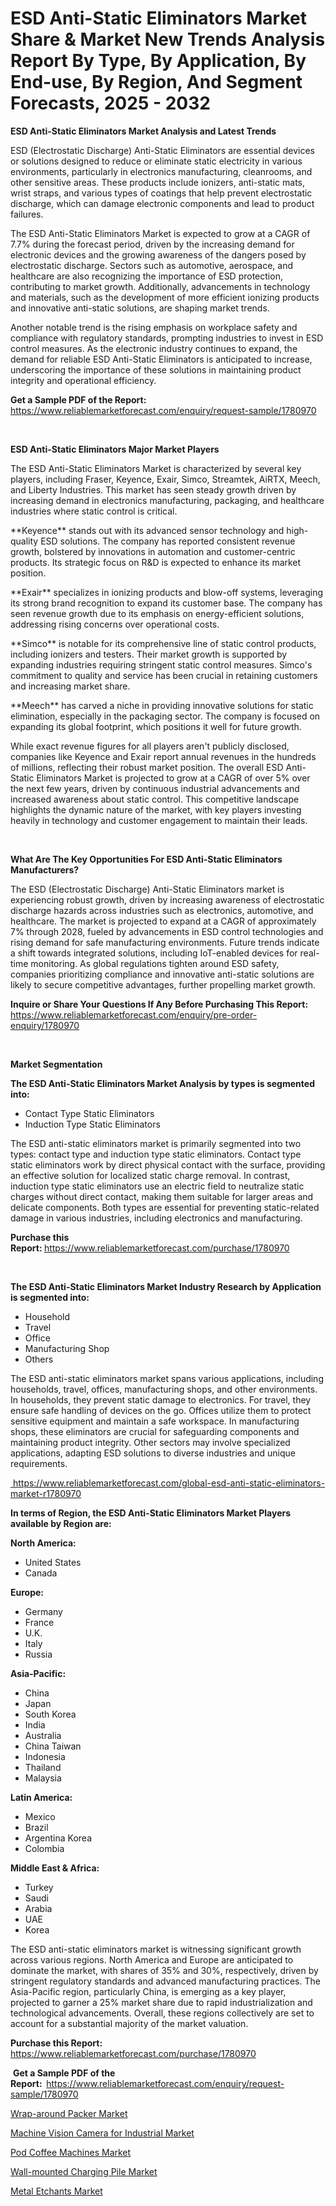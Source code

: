 <p><h1>ESD Anti-Static Eliminators Market Share & Market New Trends Analysis Report By Type, By Application, By End-use, By Region, And Segment Forecasts, 2025 - 2032</h1></p><p><strong>ESD Anti-Static Eliminators Market Analysis and Latest Trends</strong></p>
<p><p>ESD (Electrostatic Discharge) Anti-Static Eliminators are essential devices or solutions designed to reduce or eliminate static electricity in various environments, particularly in electronics manufacturing, cleanrooms, and other sensitive areas. These products include ionizers, anti-static mats, wrist straps, and various types of coatings that help prevent electrostatic discharge, which can damage electronic components and lead to product failures.</p><p>The ESD Anti-Static Eliminators Market is expected to grow at a CAGR of 7.7% during the forecast period, driven by the increasing demand for electronic devices and the growing awareness of the dangers posed by electrostatic discharge. Sectors such as automotive, aerospace, and healthcare are also recognizing the importance of ESD protection, contributing to market growth. Additionally, advancements in technology and materials, such as the development of more efficient ionizing products and innovative anti-static solutions, are shaping market trends.</p><p>Another notable trend is the rising emphasis on workplace safety and compliance with regulatory standards, prompting industries to invest in ESD control measures. As the electronic industry continues to expand, the demand for reliable ESD Anti-Static Eliminators is anticipated to increase, underscoring the importance of these solutions in maintaining product integrity and operational efficiency.</p></p>
<p><strong>Get a Sample PDF of the Report:&nbsp;</strong> <a href="https://www.reliablemarketforecast.com/enquiry/request-sample/1780970?utm_campaign=1130&utm_medium=2&utm_source=Github&utm_content=ia&utm_term=25032025&utm_id=esd-anti-static-eliminators">https://www.reliablemarketforecast.com/enquiry/request-sample/1780970</a></p>
<p>&nbsp;</p>
<p><strong>ESD Anti-Static Eliminators Major Market Players</strong></p>
<p><p>The ESD Anti-Static Eliminators Market is characterized by several key players, including Fraser, Keyence, Exair, Simco, Streamtek, AiRTX, Meech, and Liberty Industries. This market has seen steady growth driven by increasing demand in electronics manufacturing, packaging, and healthcare industries where static control is critical.</p><p>**Keyence** stands out with its advanced sensor technology and high-quality ESD solutions. The company has reported consistent revenue growth, bolstered by innovations in automation and customer-centric products. Its strategic focus on R&D is expected to enhance its market position.</p><p>**Exair** specializes in ionizing products and blow-off systems, leveraging its strong brand recognition to expand its customer base. The company has seen revenue growth due to its emphasis on energy-efficient solutions, addressing rising concerns over operational costs.</p><p>**Simco** is notable for its comprehensive line of static control products, including ionizers and testers. Their market growth is supported by expanding industries requiring stringent static control measures. Simco's commitment to quality and service has been crucial in retaining customers and increasing market share.</p><p>**Meech** has carved a niche in providing innovative solutions for static elimination, especially in the packaging sector. The company is focused on expanding its global footprint, which positions it well for future growth. </p><p>While exact revenue figures for all players aren't publicly disclosed, companies like Keyence and Exair report annual revenues in the hundreds of millions, reflecting their robust market position. The overall ESD Anti-Static Eliminators Market is projected to grow at a CAGR of over 5% over the next few years, driven by continuous industrial advancements and increased awareness about static control. This competitive landscape highlights the dynamic nature of the market, with key players investing heavily in technology and customer engagement to maintain their leads.</p></p>
<p>&nbsp;</p>
<p><strong>What Are The Key Opportunities For ESD Anti-Static Eliminators Manufacturers?</strong></p>
<p><p>The ESD (Electrostatic Discharge) Anti-Static Eliminators market is experiencing robust growth, driven by increasing awareness of electrostatic discharge hazards across industries such as electronics, automotive, and healthcare. The market is projected to expand at a CAGR of approximately 7% through 2028, fueled by advancements in ESD control technologies and rising demand for safe manufacturing environments. Future trends indicate a shift towards integrated solutions, including IoT-enabled devices for real-time monitoring. As global regulations tighten around ESD safety, companies prioritizing compliance and innovative anti-static solutions are likely to secure competitive advantages, further propelling market growth.</p></p>
<p><strong>Inquire or Share Your Questions If Any Before Purchasing This Report:</strong> <a href="https://www.reliablemarketforecast.com/enquiry/pre-order-enquiry/1780970?utm_campaign=1130&utm_medium=2&utm_source=Github&utm_content=ia&utm_term=25032025&utm_id=esd-anti-static-eliminators">https://www.reliablemarketforecast.com/enquiry/pre-order-enquiry/1780970</a></p>
<p>&nbsp;</p>
<p><strong>Market Segmentation</strong></p>
<p><strong>The ESD Anti-Static Eliminators Market Analysis by types is segmented into:</strong></p>
<p><ul><li>Contact Type Static Eliminators</li><li>Induction Type Static Eliminators</li></ul></p>
<p><p>The ESD anti-static eliminators market is primarily segmented into two types: contact type and induction type static eliminators. Contact type static eliminators work by direct physical contact with the surface, providing an effective solution for localized static charge removal. In contrast, induction type static eliminators use an electric field to neutralize static charges without direct contact, making them suitable for larger areas and delicate components. Both types are essential for preventing static-related damage in various industries, including electronics and manufacturing.</p></p>
<p><strong>Purchase this Report:&nbsp;</strong><a href="https://www.reliablemarketforecast.com/purchase/1780970?utm_campaign=1130&utm_medium=2&utm_source=Github&utm_content=ia&utm_term=25032025&utm_id=esd-anti-static-eliminators">https://www.reliablemarketforecast.com/purchase/1780970</a></p>
<p>&nbsp;</p>
<p><strong>The ESD Anti-Static Eliminators Market Industry Research by Application is segmented into:</strong></p>
<p><ul><li>Household</li><li>Travel</li><li>Office</li><li>Manufacturing Shop</li><li>Others</li></ul></p>
<p><p>The ESD anti-static eliminators market spans various applications, including households, travel, offices, manufacturing shops, and other environments. In households, they prevent static damage to electronics. For travel, they ensure safe handling of devices on the go. Offices utilize them to protect sensitive equipment and maintain a safe workspace. In manufacturing shops, these eliminators are crucial for safeguarding components and maintaining product integrity. Other sectors may involve specialized applications, adapting ESD solutions to diverse industries and unique requirements.</p></p>
<p><a href="https://www.reliablemarketforecast.com/global-esd-anti-static-eliminators-market-r1780970?utm_campaign=1130&utm_medium=2&utm_source=Github&utm_content=ia&utm_term=25032025&utm_id=esd-anti-static-eliminators">&nbsp;https://www.reliablemarketforecast.com/global-esd-anti-static-eliminators-market-r1780970</a></p>
<p><strong>In terms of Region, the ESD Anti-Static Eliminators Market Players available by Region are:</strong></p>
<p>
    <p> <strong> North America: </strong>
        <ul>
            <li>United States</li>
            <li>Canada</li>
        </ul>
        </p> 
    <p> <strong> Europe: </strong>
        <ul>
            <li>Germany</li>
            <li>France</li>
            <li>U.K.</li>
            <li>Italy</li>
            <li>Russia</li>
        </ul>
        </p> 
    <p> <strong> Asia-Pacific: </strong>
        <ul>
            <li>China</li>
            <li>Japan</li>
            <li>South Korea</li>
            <li>India</li>
            <li>Australia</li>
            <li>China Taiwan</li>
            <li>Indonesia</li>
            <li>Thailand</li>
            <li>Malaysia</li>
        </ul>
        </p> 
    <p> <strong> Latin America: </strong>
        <ul>
            <li>Mexico</li>
            <li>Brazil</li>
            <li>Argentina Korea</li>
            <li>Colombia</li>
        </ul>
        </p> 
    <p> <strong> Middle East & Africa: </strong>
        <ul>
            <li>Turkey</li>
            <li>Saudi</li>
            <li>Arabia</li>
            <li>UAE</li>
            <li>Korea</li>
        </ul>
    </p>
    </p>
<p><p>The ESD anti-static eliminators market is witnessing significant growth across various regions. North America and Europe are anticipated to dominate the market, with shares of 35% and 30%, respectively, driven by stringent regulatory standards and advanced manufacturing practices. The Asia-Pacific region, particularly China, is emerging as a key player, projected to garner a 25% market share due to rapid industrialization and technological advancements. Overall, these regions collectively are set to account for a substantial majority of the market valuation.</p></p>
<p><strong>Purchase this Report: </strong><a href="https://www.reliablemarketforecast.com/purchase/1780970?utm_campaign=1130&utm_medium=2&utm_source=Github&utm_content=ia&utm_term=25032025&utm_id=esd-anti-static-eliminators">https://www.reliablemarketforecast.com/purchase/1780970</a></p>
<p>&nbsp;<strong>Get a Sample PDF of the Report:&nbsp;&nbsp;</strong><a href="https://www.reliablemarketforecast.com/enquiry/request-sample/1780970?utm_campaign=1130&utm_medium=2&utm_source=Github&utm_content=ia&utm_term=25032025&utm_id=esd-anti-static-eliminators">https://www.reliablemarketforecast.com/enquiry/request-sample/1780970</a></p>
<p><strong></strong></p>
<p><p><a href="https://github.com/sibellanikmn/Market-Research-Report-List-1/blob/main/wrap-around-packer-market.md?utm_campaign=1130&utm_medium=2&utm_source=Github&utm_content=ia&utm_term=25032025&utm_id=esd-anti-static-eliminators">Wrap-around Packer Market</a></p><p><a href="https://github.com/geresalgieaz/Market-Research-Report-List-1/blob/main/machine-vision-camera-for-industrial-market.md?utm_campaign=1130&utm_medium=2&utm_source=Github&utm_content=ia&utm_term=25032025&utm_id=esd-anti-static-eliminators">Machine Vision Camera for Industrial Market</a></p><p><a href="https://github.com/ceranamaduvq/Market-Research-Report-List-1/blob/main/pod-coffee-machines-market.md?utm_campaign=1130&utm_medium=2&utm_source=Github&utm_content=ia&utm_term=25032025&utm_id=esd-anti-static-eliminators">Pod Coffee Machines Market</a></p><p><a href="https://github.com/heeildannas/Market-Research-Report-List-1/blob/main/wall-mounted-charging-pile-market.md?utm_campaign=1130&utm_medium=2&utm_source=Github&utm_content=ia&utm_term=25032025&utm_id=esd-anti-static-eliminators">Wall-mounted Charging Pile Market</a></p><p><a href="https://github.com/dickstoscopg/Market-Research-Report-List-1/blob/main/metal-etchants-market.md?utm_campaign=1130&utm_medium=2&utm_source=Github&utm_content=ia&utm_term=25032025&utm_id=esd-anti-static-eliminators">Metal Etchants Market</a></p></p>